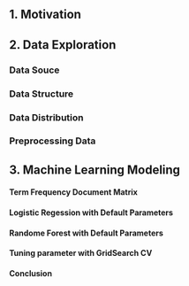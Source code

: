 




## 1. Motivation

## 2. Data Exploration
### Data Souce
### Data Structure
### Data Distribution
### Preprocessing Data
## 3. Machine Learning Modeling
#### Term Frequency Document Matrix
#### Logistic Regession with Default Parameters
#### Randome Forest with Default Parameters
#### Tuning parameter with GridSearch CV
#### Conclusion



